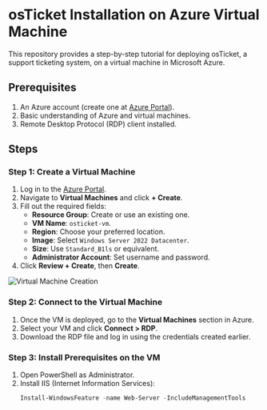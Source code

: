 # osTicket Installation on Azure Virtual Machine

This repository provides a step-by-step tutorial for deploying osTicket, a support ticketing system, on a virtual machine in Microsoft Azure.

## Prerequisites
1. An Azure account (create one at [Azure Portal](https://portal.azure.com)).
2. Basic understanding of Azure and virtual machines.
3. Remote Desktop Protocol (RDP) client installed.

## Steps

### Step 1: Create a Virtual Machine
1. Log in to the [Azure Portal](https://portal.azure.com).
2. Navigate to **Virtual Machines** and click **+ Create**.
3. Fill out the required fields:
   - **Resource Group**: Create or use an existing one.
   - **VM Name**: `osticket-vm`.
   - **Region**: Choose your preferred location.
   - **Image**: Select `Windows Server 2022 Datacenter`.
   - **Size**: Use `Standard_B1ls` or equivalent.
   - **Administrator Account**: Set username and password.
4. Click **Review + Create**, then **Create**.

![Virtual Machine Creation](./images/vm-creation.png)

### Step 2: Connect to the Virtual Machine
1. Once the VM is deployed, go to the **Virtual Machines** section in Azure.
2. Select your VM and click **Connect > RDP**.
3. Download the RDP file and log in using the credentials created earlier.

### Step 3: Install Prerequisites on the VM
1. Open PowerShell as Administrator.
2. Install IIS (Internet Information Services):
   ```powershell
   Install-WindowsFeature -name Web-Server -IncludeManagementTools
